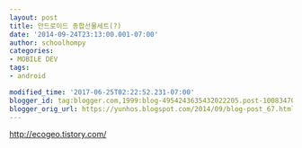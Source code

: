 ```yaml
---
layout: post
title: 안드로이드 종합선물세트(?)
date: '2014-09-24T23:13:00.001-07:00'
author: schoolhompy
categories:
- MOBILE DEV
tags:
- android

modified_time: '2017-06-25T02:22:52.231-07:00'
blogger_id: tag:blogger.com,1999:blog-4954243635432022205.post-1008347030382009750
blogger_orig_url: https://yunhos.blogspot.com/2014/09/blog-post_67.html
---
```


http://ecogeo.tistory.com/
